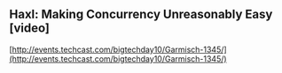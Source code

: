 ## Haxl: Making Concurrency Unreasonably Easy [video]
  
  [http://events.techcast.com/bigtechday10/Garmisch-1345/](http://events.techcast.com/bigtechday10/Garmisch-1345/)